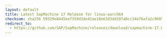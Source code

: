 ```yaml
---
layout: default
title: Latest SapMachine 17 Release for linux-aarch64
checksum: sha256 59329e8445eef359d1de41ae18e63d3dd197a0cc34e76afa2c96952375bc326b
redirect_to:
  - https://github.com/SAP/SapMachine/releases/download/sapmachine-17.0.8.1/sapmachine-jdk-17.0.8.1_linux-aarch64_bin.tar.gz
---
```

